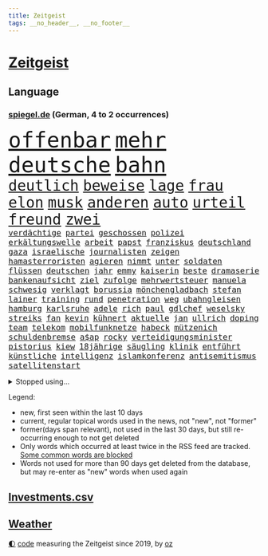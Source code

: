 ```yaml
---
title: Zeitgeist
tags: __no_header__, __no_footer__
---
```


# [Zeitgeist](https://oliz.io/zeitgeist/)

## Language

<h3><a href="https://www.spiegel.de" target="_blank">spiegel.de</a> (German, 4 to 2 occurrences)</h3>
<p style="font-family:monospace">
<span style="font-size:32pt"><a href="news_links.html#offenbar" class="current">offenbar</a></span>
<span style="font-size:32pt"><a href="news_links.html#mehr" class="current">mehr</a></span>
<span style="font-size:32pt"><a href="news_links.html#deutsche" class="current">deutsche</a></span>
<span style="font-size:32pt"><a href="news_links.html#bahn" class="current">bahn</a></span>
<br>
<span style="font-size:22pt"><a href="news_links.html#deutlich" class="current">deutlich</a></span>
<span style="font-size:22pt"><a href="news_links.html#beweise" class="current">beweise</a></span>
<span style="font-size:22pt"><a href="news_links.html#lage" class="current">lage</a></span>
<span style="font-size:22pt"><a href="news_links.html#frau" class="current">frau</a></span>
<span style="font-size:22pt"><a href="news_links.html#elon" class="current">elon</a></span>
<span style="font-size:22pt"><a href="news_links.html#musk" class="current">musk</a></span>
<span style="font-size:22pt"><a href="news_links.html#anderen" class="current">anderen</a></span>
<span style="font-size:22pt"><a href="news_links.html#auto" class="current">auto</a></span>
<span style="font-size:22pt"><a href="news_links.html#urteil" class="current">urteil</a></span>
<span style="font-size:22pt"><a href="news_links.html#freund" class="current">freund</a></span>
<span style="font-size:22pt"><a href="news_links.html#zwei" class="current">zwei</a></span>
<br>
<span style="font-size:12pt"><a href="news_links.html#verdächtige" class="current">verdächtige</a></span>
<span style="font-size:12pt"><a href="news_links.html#partei" class="current">partei</a></span>
<span style="font-size:12pt"><a href="news_links.html#geschossen" class="current">geschossen</a></span>
<span style="font-size:12pt"><a href="news_links.html#polizei" class="current">polizei</a></span>
<span style="font-size:12pt"><a href="news_links.html#erkältungswelle" class="new">erkältungswelle</a></span>
<span style="font-size:12pt"><a href="news_links.html#arbeit" class="current">arbeit</a></span>
<span style="font-size:12pt"><a href="news_links.html#papst" class="current">papst</a></span>
<span style="font-size:12pt"><a href="news_links.html#franziskus" class="current">franziskus</a></span>
<span style="font-size:12pt"><a href="news_links.html#deutschland" class="current">deutschland</a></span>
<span style="font-size:12pt"><a href="news_links.html#gaza" class="current">gaza</a></span>
<span style="font-size:12pt"><a href="news_links.html#israelische" class="current">israelische</a></span>
<span style="font-size:12pt"><a href="news_links.html#journalisten" class="current">journalisten</a></span>
<span style="font-size:12pt"><a href="news_links.html#zeigen" class="current">zeigen</a></span>
<span style="font-size:12pt"><a href="news_links.html#hamasterroristen" class="current">hamasterroristen</a></span>
<span style="font-size:12pt"><a href="news_links.html#agieren" class="current">agieren</a></span>
<span style="font-size:12pt"><a href="news_links.html#nimmt" class="current">nimmt</a></span>
<span style="font-size:12pt"><a href="news_links.html#unter" class="current">unter</a></span>
<span style="font-size:12pt"><a href="news_links.html#soldaten" class="current">soldaten</a></span>
<span style="font-size:12pt"><a href="news_links.html#flüssen" class="current">flüssen</a></span>
<span style="font-size:12pt"><a href="news_links.html#deutschen" class="current">deutschen</a></span>
<span style="font-size:12pt"><a href="news_links.html#jahr" class="current">jahr</a></span>
<span style="font-size:12pt"><a href="news_links.html#emmy" class="new">emmy</a></span>
<span style="font-size:12pt"><a href="news_links.html#kaiserin" class="new">kaiserin</a></span>
<span style="font-size:12pt"><a href="news_links.html#beste" class="current">beste</a></span>
<span style="font-size:12pt"><a href="news_links.html#dramaserie" class="new">dramaserie</a></span>
<span style="font-size:12pt"><a href="news_links.html#bankenaufsicht" class="new">bankenaufsicht</a></span>
<span style="font-size:12pt"><a href="news_links.html#ziel" class="current">ziel</a></span>
<span style="font-size:12pt"><a href="news_links.html#zufolge" class="current">zufolge</a></span>
<span style="font-size:12pt"><a href="news_links.html#mehrwertsteuer" class="current">mehrwertsteuer</a></span>
<span style="font-size:12pt"><a href="news_links.html#manuela" class="current">manuela</a></span>
<span style="font-size:12pt"><a href="news_links.html#schwesig" class="current">schwesig</a></span>
<span style="font-size:12pt"><a href="news_links.html#verklagt" class="current">verklagt</a></span>
<span style="font-size:12pt"><a href="news_links.html#borussia" class="current">borussia</a></span>
<span style="font-size:12pt"><a href="news_links.html#mönchengladbach" class="current">mönchengladbach</a></span>
<span style="font-size:12pt"><a href="news_links.html#stefan" class="current">stefan</a></span>
<span style="font-size:12pt"><a href="news_links.html#lainer" class="new">lainer</a></span>
<span style="font-size:12pt"><a href="news_links.html#training" class="current">training</a></span>
<span style="font-size:12pt"><a href="news_links.html#rund" class="current">rund</a></span>
<span style="font-size:12pt"><a href="news_links.html#penetration" class="new">penetration</a></span>
<span style="font-size:12pt"><a href="news_links.html#weg" class="current">weg</a></span>
<span style="font-size:12pt"><a href="news_links.html#ubahngleisen" class="new">ubahngleisen</a></span>
<span style="font-size:12pt"><a href="news_links.html#hamburg" class="current">hamburg</a></span>
<span style="font-size:12pt"><a href="news_links.html#karlsruhe" class="current">karlsruhe</a></span>
<span style="font-size:12pt"><a href="news_links.html#adele" class="current">adele</a></span>
<span style="font-size:12pt"><a href="news_links.html#rich" class="new">rich</a></span>
<span style="font-size:12pt"><a href="news_links.html#paul" class="current">paul</a></span>
<span style="font-size:12pt"><a href="news_links.html#gdlchef" class="current">gdlchef</a></span>
<span style="font-size:12pt"><a href="news_links.html#weselsky" class="current">weselsky</a></span>
<span style="font-size:12pt"><a href="news_links.html#streiks" class="current">streiks</a></span>
<span style="font-size:12pt"><a href="news_links.html#fan" class="current">fan</a></span>
<span style="font-size:12pt"><a href="news_links.html#kevin" class="current">kevin</a></span>
<span style="font-size:12pt"><a href="news_links.html#kühnert" class="current">kühnert</a></span>
<span style="font-size:12pt"><a href="news_links.html#aktuelle" class="current">aktuelle</a></span>
<span style="font-size:12pt"><a href="news_links.html#jan" class="current">jan</a></span>
<span style="font-size:12pt"><a href="news_links.html#ullrich" class="current">ullrich</a></span>
<span style="font-size:12pt"><a href="news_links.html#doping" class="current">doping</a></span>
<span style="font-size:12pt"><a href="news_links.html#team" class="current">team</a></span>
<span style="font-size:12pt"><a href="news_links.html#telekom" class="current">telekom</a></span>
<span style="font-size:12pt"><a href="news_links.html#mobilfunknetze" class="current">mobilfunknetze</a></span>
<span style="font-size:12pt"><a href="news_links.html#habeck" class="current">habeck</a></span>
<span style="font-size:12pt"><a href="news_links.html#mützenich" class="current">mützenich</a></span>
<span style="font-size:12pt"><a href="news_links.html#schuldenbremse" class="current">schuldenbremse</a></span>
<span style="font-size:12pt"><a href="news_links.html#a$ap" class="current">a$ap</a></span>
<span style="font-size:12pt"><a href="news_links.html#rocky" class="current">rocky</a></span>
<span style="font-size:12pt"><a href="news_links.html#verteidigungsminister" class="current">verteidigungsminister</a></span>
<span style="font-size:12pt"><a href="news_links.html#pistorius" class="current">pistorius</a></span>
<span style="font-size:12pt"><a href="news_links.html#kiew" class="current">kiew</a></span>
<span style="font-size:12pt"><a href="news_links.html#18jährige" class="new">18jährige</a></span>
<span style="font-size:12pt"><a href="news_links.html#säugling" class="current">säugling</a></span>
<span style="font-size:12pt"><a href="news_links.html#klinik" class="current">klinik</a></span>
<span style="font-size:12pt"><a href="news_links.html#entführt" class="current">entführt</a></span>
<span style="font-size:12pt"><a href="news_links.html#künstliche" class="current">künstliche</a></span>
<span style="font-size:12pt"><a href="news_links.html#intelligenz" class="current">intelligenz</a></span>
<span style="font-size:12pt"><a href="news_links.html#islamkonferenz" class="new">islamkonferenz</a></span>
<span style="font-size:12pt"><a href="news_links.html#antisemitismus" class="current">antisemitismus</a></span>
<span style="font-size:12pt"><a href="news_links.html#satellitenstart" class="new">satellitenstart</a></span>
</p>
<details>
<summary>Stopped using...</summary>
<p class="former" style="font-size:12pt">
amerikanische(1126) scheinen(1126) manchester(1125) 5(1124) bereich(1124) brutale(1124) kurzfristig(1124) wald(1124) schickt(1123) arbeitete(1122) beschimpft(1122) erfahrungen(1122) französische(1122) regel(1122) angeklagte(1121) priester(1121) vorher(1121) wirkte(1121) erzielt(1120) favoriten(1120) hinweisen(1120) klaren(1120) versprach(1120) woran(1120) blockieren(1119) brexit(1119) draußen(1119) fünfte(1119) identifiziert(1119) kamera(1119) pflege(1119) polens(1119) respekt(1119) sex(1119) geldstrafe(1118) konzept(1118) schlagzeilen(1118) verfolgen(1118) brücke(1117) joachim(1117) kochen(1117) mittelmeer(1117) nawalny(1117) bestimmt(1116) gestoßen(1116) hinterher(1116) kardinal(1116) verdienen(1116) widerspricht(1116) erfahren(1115) gelassen(1115) meint(1115) smith(1115) trennen(1115) außen(1114) florida(1114) härter(1114) i(1114) internen(1114) kultur(1114) problemen(1114) aufstieg(1113) hieß(1113) niederlande(1113) tiefe(1113) venezuela(1113) vieler(1113) wahrheit(1113) wolle(1113) überlebt(1113) anbieter(1112) pocht(1112) rand(1112) sinn(1112) weltweite(1112) englische(1111) preisen(1111) verbreitet(1111) starker(1110) besucher(1109) illegal(1109) stieg(1109) bekamen(1107) berühmte(1107) kontakte(1107) glücklich(1106) norwegen(1106) pflanzen(1106) satz(1106) brite(1104) brutal(1104) unbedingt(1104) halb(1103) sozialdemokraten(1103) toter(1103) enden(1102) hielten(1102) verfehlt(1102) beiträge(1101) haaland(1101) nase(1101) zurückgegangen(1101) geprägt(1099) überleben(1099) gang(1098) steffen(1097) einnahmen(1096) top(1096) änderungen(1096) einschätzung(1095) erfolgreichsten(1095) regelung(1094) kokain(1092) handy(1091) rechtsstreit(1091) atomkraft(1085) enorme(1085) rang(1084) zeigten(1080) finanzielle(1079) kanadas(1077) ausgaben(1066) drohne(1061) last(1057) heidelberg(1030) lieferketten(1023) estland(998) bewirbt(951) westlichen(923) kontinent(881) serbien(878) zentralbank(869) stundenlang(868) sammelt(863) tricks(862) zwingen(850) rechtens(840) mächtigen(836) landsleute(826) inszenieren(825) technischen(823) erfolgreichste(818) dörfer(815) gestern(814) 20000(810) jahrzehnt(810) parlaments(810) dax(800) schlafen(789) gewohnt(788) gemeinschaft(783) verbündeten(783) world(782) diebe(780) konflikts(764) radikalen(764) 15000(762) einschätzungen(753) krankenkassen(748) euländer(726) ausgeben(724) summen(722) militärischen(716) trip(712) invasion(702) promis(698) frühe(680) aufgestellt(675) ben(667) heikel(666) beschäftigen(657) bonn(653) pekings(647) fake(644) emotionalen(640) behauptete(629) verwaltung(628) betreibt(627) 17jährige(625) aufhören(624) triumphiert(622) südamerika(609) sklaverei(607) starkregen(593) herzen(586) starkes(581) messerattacke(580) modernen(580) fair(577) indem(569) handys(568) crew(567) boxen(565) export(551) abgeschaltet(547) dahin(544) psychiatrie(542) hitze(537) suchte(536) zustände(536) steuerhinterziehung(534) verzweiflung(534) dänischen(532) demonstrierende(530) erleichtert(527) angeschlagenen(524) nachhaltig(524) titelverteidiger(524) kandidat(520) galten(518) bedrohte(516) joshua(513) andrew(512) missbrauchsvorwürfe(506) einsätze(505) olympischen(501) gelöscht(497) setzten(495) trans(489) verkehrsministerium(487) bleibe(484) geste(484) major(481) stören(477) aufgaben(476) gehirn(459) geheime(457) vereinbarten(451) extremisten(450) lebenslange(445) mithalten(445) ron(445) grab(444) verschärfung(439) 63(436) lula(430) talkshow(429) farben(424) freigegeben(415) verbringen(414) begegnung(405) kollege(405) bulgarien(404) indiens(404) drohung(403) kurswechsel(403) schwächt(403) rose(402) stärkere(397) haustier(396) ignoriert(385) prigoschin(383) erben(381) prien(380) karriereberaterin(378) erreichbar(366) verehrt(364) ioc(361) bamberg(354) figuren(352) ulm(352) zerschlagen(352) staates(350) häufigsten(349) jets(349) straßenblockaden(345) überzeugen(341) meisterschaft(340) pop(339) beunruhigt(336) nutzerinnen(336) aufpassen(335) nico(335) youtuber(333) airbus(332) auflaufen(331) flogen(331) gestalten(331) überlassen(331) madonna(325) ungewöhnlicher(325) dunkelheit(324) mächtige(324) legten(323) brettspiele(321) größeren(319) trieb(318) wunderbare(318) peinlich(316) al(314) perfekten(314) abgewiesen(313) dreier(312) gefälschten(311) jva(309) erfährt(306) 28jähriger(305) community(305) veränderte(305) interessante(302) perspektive(302) ladung(298) dieb(297) ausfindig(292) erliegen(292) oldtimer(292) parteifreund(291) repariert(287) geschäften(286) klagte(286) brust(285) gemessen(285) chatbot(282) wasserstoff(281) verdächtigt(280) unbekannt(276) wettlauf(275) akt(273) vorzubereiten(272) kürze(270) angezündet(269) partnern(269) jahrestag(267) vorwurfs(267) dom(266) angemeldet(265) stein(265) landtagswahl(264) beilegen(263) verbrannt(262) überprüfung(262) brauche(260) elektrisch(259) unruhe(259) vermittler(257) loswerden(254) 1998(253) wölfe(251) drittes(249) anstatt(247) beigetragen(246) nützt(244) überforderung(244) beschädigte(242) verteidigte(242) kehren(239) anlagen(238) atomwaffen(237) elfjährige(235) höhepunkt(235) kreuz(235) studiert(235) ulrike(235) athletinnen(233) wetterphänomen(233) ausländischer(232) überwunden(232) älteren(231) kassen(230) erwarteten(228) gesunde(227) wach(227) elterngeld(225) beschreiben(223) wiederum(223) ebrahim(222) lübeck(222) umsetzen(222) veto(221) überflutungen(220) geknackt(218) militanten(218) niederländischer(218) wasserwerfer(218) beleg(217) kollabiert(216) astronomie(214) erling(214) behaupten(212) existenz(212) torjägerin(212) verschiedener(212) behindern(211) ecuador(211) raubtier(211) stabilisieren(210) milliardengeschäft(209) lobte(208) verlobt(207) emqualifikation(206) gemälde(206) flüchtende(205) vermelden(205) militärstützpunkt(204) modi(204) set(204) beschränkt(203) referendum(203) augenzeugen(202) keeper(202) nirgendwo(202) gange(200) kürzt(200) oberbayern(200) arbeitswelt(199) deutlicher(199) schmelzen(198) staatsbürger(197) verbringt(197) östlichen(197) sekbeamte(196) chicago(195) gefilmt(195) trümmerfeld(194) versuchter(194) vertretung(194) betrugsmasche(193) fisch(193) horror(193) festival(192) nationalkonservative(192) kolleginnen(191) nachts(191) schwerwiegenden(190) schlechtes(189) söldner(189) inter(188) lasse(188) überzeugungen(188) ambitionierten(187) 55jährigen(186) vollem(186) 8000(185) belgische(185) getrieben(185) kremlkritiker(184) imperium(183) erstem(182) gerichtlich(182) grenzkontrollen(182) mitarbeitenden(182) schief(181) überfahren(181) miese(178) behauptungen(177) feature(177) a5(176) bewerbung(176) 97(174) bestandteil(174) feinde(174) zoll(174) zulässig(174) geht's(173) terrorismus(173) branchenverband(172) 83(171) menschenmenge(171) hamburgs(170) balkan(169) feministinnen(169) bescheren(168) beteiligte(168) dämpfer(167) florenz(167) unterstellt(167) jederzeit(166) herum(165) massen(165) infolge(164) niño(164) sparkassen(164) vorgenommen(163) badeunfall(162) flugzeugabsturz(162) memoiren(162) füßen(160) sicherheitsrisiko(160) neuwahlen(159) thyssenkrupp(158) staats(157) süddeutschland(157) verschmutzung(157) werken(157) begraben(156) internetstars(154) mitsotakis(154) rettungskräften(153) rekorde(152) 29jährige(151) aufgebrachte(150) messenger(150) pkwmaut(150) temperaturrekorde(150) agenda(149) mangelnder(149) polizeikontrolle(148) abteilungsleiter(147) endrunde(147) obergrenze(147) scarlett(146) durchsetzung(145) politologe(145) südlich(145) ausprobiert(144) profil(144) stadtverwaltung(144) bella(143) 30jährigen(142) pflegerin(141) abschrecken(140) bundesarbeitsgericht(140) balkon(139) vučić(139) beseitigen(138) monza(138) reiner(138) wird’s(138) fattah(137) marschflugkörper(137) überflutet(137) bisse(136) intendantin(135) 2013(134) anschluss(134) kapitalismus(134) eckernförde(133) ironman(133) verschollen(133) polizeigewahrsam(132) rammstein(132) iranerin(131) rammsteinfrontmann(131) cdupolitikerin(130) südukraine(130) bundestagsabgeordnete(128) durchgreifen(127) friedensnobelpreisträger(127) lindemanns(124) posthum(124) angelaufen(123) auswärtiges(123) bartsch(123) polizeigewerkschaft(123) sensationell(123) bedankte(122) beschuldigter(122) dortigen(122) mahnte(122) massiver(122) kaczyński(121) landkreise(121) schwach(121) abgesehen(120) allgäu(120) verbrauchern(120) bösen(119) gutem(119) verteuern(119) verzögern(119) 2050(118) kunstsammlung(118) unwahrheiten(118) dfbfrauen(117) hetzt(117) streitkultur(116) unterfranken(116) entsprechend(115) urwald(115) voraussichtlich(115) überschwemmt(115) koran(114) gehörten(113) leuchtet(113) lichtblick(113) mentalen(113) teller(113) zutaten(113) beißt(112) entfernung(111) erweitert(111) hohem(111) spdchef(111) strategische(110) unzufriedenheit(110) versenkt(110) willemalexander(110) vermittelt(109) bodensee(108) einbrecher(108) aufatmen(107) leitartikel(107) neukunden(107) schriftstellerin(107) wandern(107) dehydrierung(106) metas(105) perfide(105) popsängerin(105) seele(105) zerbrochen(105) streichung(102) strenger(102) substanz(102) 7000(101) charmeoffensive(101) nebraska(101) afderfolge(100) friedensabkommen(100) lagen(100) teuerste(100) ausgestiegen(99) staatsbürgern(99) 94(98) angefeindet(98) gruppenphase(98) vergangene(98) wegovy(98) baseball(97) comedy(97) gesellschaften(97) weltrekorde(97) iranischer(96) korrigieren(96) reservisten(96) showdown(95) wissenschaftlich(95) gegeneinander(94) haftet(94) kultusminister(94) rechtspartei(94) vertraute(94) freiwilliger(93) aktienmärkte(92) ansonsten(92) überschreitet(92) erahnen(91) maximal(91) mittelalter(91) spende(91) unbeachtet(91) 51jährige(90) korridor(90) küsten(90) stahlhersteller(90) erlebten(89) fußballzweitligist(89) teuersten(89) chefsache(88) jungs(88) messis(88) psyche(88) zahlungsmittel(88) entstand(87) geschummelt(87) perfiden(87) säugetiere(87) vorfalls(87) wahlkreis(87) afdaussagen(86) aufgestellten(86) barak(86) beschwört(86) ehud(86) ergründen(86) meile(86) ruderte(86) wider(86) überweisen(86) alexanderplatz(85) boykottieren(85) cannabislegalisierung(85) erfolgsgeschichte(85) gesetzlich(85) melonis(85) skeptischer(85) verdiente(85) weltsicht(85) glaubenssätze(84) klimaforscher(84) schwarzmeerflotte(84) bekräftigen(83) brennenden(83) gaspreis(83) meyer(83) verschobene(83) ausmaßes(82) fernsehens(82) günzburg(82) leichtsinn(82) repression(82) superlative(82) tagesgeld(82) galaxien(81) henderson(81) leitindex(81) prägen(80) ratingagentur(80) verglichen(80) anzeige(79) gelüftet(79) häftling(79) kellnerin(79) nordkoreanische(79) unermüdlich(79) deckung(78) deutschsprachigen(78) europapokalsieger(78) gesunden(78) regierungsgegner(78) streikenden(78) weltraum(78) finanzmarkt(77) geladen(77) justin(77) koranverbrennungen(77) tirana(77) auflegen(76) einfrieren(76) frustrierte(76) gelockert(76) opernhaus(76) schwenken(76) usrichter(76) wmdebakel(76) brustkrebs(75) erlaubnis(75) pragmatische(75) produktionshalle(75) schrank(75) widerlegen(75) zement(75) 57(74) asylsuchende(74) freilassen(74) grausame(74) greenpeace(74) kriegsschauplatz(74) vorgesetzte(74) wölfen(74) böen(73) gallant(73) yoav(73) brücken(72) verbergen(72) beweist(71) flüchtlingsboote(71) hochsommer(71) itexperten(71) verüben(71) wettern(71) algen(70) missglückte(70) smartphonesucht(70) spiegelinterview(70) transport(70) unbeeindruckt(70) bargeld(69) betonblöcken(69) einigten(69) goldenen(69) schutzräumen(69) travemünde(69) 195(68) astronomen(68) erdtrabanten(68) erzrivalen(68) kabine(68) karrierecoach(68) nirgends(68) pharmakonzern(68) reutlingen(68) schiitenmiliz(68) usamerikanerin(68) zweifachen(68) inhalt(67) redakteurinnen(67) riesiges(67) verhandlungspartner(67) weltgeschichte(67) anwälten(66) berufswahl(66) grönland(66) hoffnungsvoll(66) kurzerhand(66) lahmlegen(66) praxistest(66) a1(65) brettern(65) erstattet(65) wirtschaftskrise(65) floriert(64) niedrigeren(64) raumfahrer(64) bedeutende(63) katja(63) technisch(63) touristische(63) auswirkt(62) columbia(62) dumm(62) nachteile(62) verbänden(62) drogenmafia(61) faesers(61) fantasien(61) geschäftsführerin(61) stichtag(61) young(61) zweitgrößte(61) bbc(60) brunsbüttel(60) dopingsperre(60) freizeitsportler(60) heimwm(60) onkel(60) raketenabwehrsystem(60) erkannte(59) fakultäten(59) gefälschter(59) kommentierte(59) mehrheitlich(59) neuesten(59) abdel(58) elsisi(58) fingen(58) gamer(58) kairo(58) mtv(58) publikums(58) trinkwasserversorgung(58) verstößen(58) dreijährige(57) englisch(57) familienzuwachs(57) kremlkritikers(57) einigkeit(56) phänomen(56) posiert(56) buchpreis(55) gewagt(55) olearius(55) pflügen(55) powell(55) raumsonde(55) trost(55) gewöhnt(54) kussaffäre(54) nadia(54) berger(53) miliz(53) sperma(53) tshirts(53) 61(52) badenwürttembergische(52) jorge(52) kumpel(52) urheber(52) vilda(52) 650(51) 750(51) früherkennung(51) auszugeben(50) bestätigung(50) engagierte(50) höhle(50) rückgänge(50) attentäter(49) knipser(49) lachs(49) usinvestor(49) besserung(48) königspaar(48) palästinensischer(48) produktivität(48) tauchen(48) abschaltung(47) elektrofahrzeuge(47) frisches(47) miserabel(47) müde(47) nützlich(47) fluchtwege(46) geschlossener(46) höhepunkte(46) kanal(46) neandertaler(46) neandertalern(46) rind(46) einschlag(45) gymnasium(45) lkwunfall(45) schneemangel(45) sicherheitsexpertin(45) traditionelles(45) windigen(45) 1993(44) abwehrspieler(44) aufwendig(44) außenverteidiger(44) drehtage(44) dreistelliger(44) hyperschallraketen(44) nobelpreis(44) trickst(44) zugausfälle(44) geglaubte(43) gemeinschaftlichen(43) landesregierungen(43) wandelt(43) welttournee(43) 120000(42) asien(42) demokratischen(42) isst(42) konzertfilm(42) liebevollen(42) nszeit(42) unschuldig(42) boeing(41) brunnen(41) charlotte(41) excoach(41) gewandelt(41) trage(41) workation(41) überraschte(41) 170(40) a100(40) eindringlinge(40) fahndet(40) gefängnisstrafe(40) letztere(40) mast(40) neulich(40) seidenstraße(40) umdrehen(40) zulauf(40) aßen(39) beschuldigen(39) haustiere(39) kimmich(39) lawrow(39) marathon(39) serbiens(39) einander(38) königshaus(38) millionensumme(38) süßes(38) teslachef(38) vollziehen(38) überspült(38) bejubelt(37) beschweren(37) bundesbankchef(37) fiskus(37) geschützte(37) jean(37) kehrtwende(37) äußerten(37) bebte(36) gebot(36) irrte(36) präparate(36) spätsommer(36) volle(36) wovor(36) dopings(35) marrakesch(35) preisverfall(35) reinhold(35) stetig(35) timberlake(35) satellitentechnik(34) auffahrunfall(33) begehen(33) desaströs(33) eingebracht(33) familienmitglieder(33) mühsame(33) python(33) 60jährige(32) 63jährige(32) bordeaux(32) elz(32) guinessbuch(32) shortlist(32) solarenergie(32) janine(31) moia(31) rechtfertigen(31) spurlos(31) arbeitserlaubnis(30) definitiv(30) einzustellen(30) gerd(30) mächtigste(30) analoge(29) bundestagspräsidium(29) gestiegene(29) produktionsfirma(29) verwirklichung(29) clinch(28) cumexprozess(28) deutschpolnischen(28) kuppel(28) spiegelrekonstruktion(28) tierschützern(28) unbehagen(28) armeniens(27) einlegen(27) harren(27) kaukasusregion(27) landschaft(27) nachhaltiger(27) protestierenden(27) tabellenführung(27) volksbefreiungsarmee(27) asteroiden(26) atacmsraketen(26) aufgeschlossen(26) australier(26) gebrochenen(26) gezielten(26) natalie(26) staub(26) westdeutschland(26) gesenkt(25) katastrophalen(25) weiterleben(25) 2028(24) ankam(24) anthropic(24) eisschild(24) flugzeugtoilette(24) jahrzehntelange(24) kamerun(24) nächte(24) sonnenenergie(24) beckham(23) geldvermögen(23) krisenherde(23) nasasonde(23) reichstag(23) stilisieren(23) zinssatz(23) zusammenhalten(23) 90jährige(22) ansprüche(22) bubble(22) mikroplastik(22) spielplätze(22) bear(21) erschließung(21) harz(21) kopfüber(21) mehrjähriger(21) neulinge(21) sinsheim(21) solidarisiert(21) testfall(21) attraktiven(20) deutschlandtickets(20) frauenquote(20) südchinesischen(20) veröffentlichung(20) knappen(19) psychologieprofessorin(19) stahlsparte(19) teilverkauf(19) vermittlung(19) vr(19) regierungswechsel(18) usrepräsentantenhauses(18) wertvoll(18) bettwanzen(17) eingeschleust(17) messner(17) schlachten(17) tödlichsten(17) verkehrsknoten(17) versetzen(17) asylreform(16) bemühungen(16) deeskalation(16) eberhard(16) futter(16) jurgalski(16) sprechers(16) techkonzerne(16) unterstützten(16) warme(16) 199(15) eintrafen(15) grenzschutz(15) lenkt(15) persönlichkeit(15) polizeischutz(15) lauteste(14) neuerung(14) starmer(14) verursacher(14) westbalkan(14) gegenfahrbahn(13) aufsichtsratschef(12) höchster(12) knast(12) kongress(12) physiker(12) regierungsparteien(12) usareise(12) böse(11) gaspipeline(11) loslassen(11) nochlinkenpolitikerin(11) pegel(11) verordnet(11) wütete(11) überfüllten(11)
</p>
</details>
<p>Legend:
<ul>
<li><span class="new">new</span>, first seen within the last 10 days</li>
<li><span class="current">current</span>, regular topical words used in the news, not "new", not "former"</li>
<li><span class="former">former(days span relevant)</span>, not used in the last 30 days, but still re-occurring enough to not get deleted</li>
<li>Only words which occurred at least twice in the RSS feed are tracked. <a href="language/filters.py">Some common words are blocked</a></li>
<li>Words not used for more than 90 days get deleted from the database, but may re-enter as "new" words when used again</li>
</ul>
</p>

## [Investments](investments.html)[.csv](investments.csv)

## [Weather](weather.html)

<footer>
<a href="javascript:toggleTheme()" class="nav">🌓</a>
<a href="https://github.com/ooz/zeitgeist">code</a> measuring the Zeitgeist since 2019, by <a href="https://oliz.io">oz</a>
</footer>

